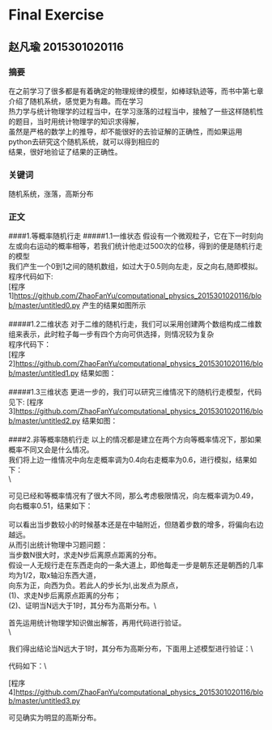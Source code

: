 # Final Exercise
## 赵凡瑜 2015301020116
### 摘要
在之前学习了很多都是有着确定的物理规律的模型，如棒球轨迹等，而书中第七章介绍了随机系统，感觉更为有趣。而在学习\
热力学与统计物理学的过程当中，在学习涨落的过程当中，接触了一些这样随机性的题目，当时用统计物理学的知识求得解，\
虽然是严格的数学上的推导，却不能很好的去验证解的正确性，而如果运用python去研究这个随机系统，就可以得到相应的\
结果，很好地验证了结果的正确性。
### 关键词
随机系统，涨落，高斯分布
### 正文
####1.等概率随机行走
#####1.1一维状态
假设有一个微观粒子，它在下一时刻向左或向右运动的概率相等，若我们统计他走过500次的位移，得到的便是随机行走的模型\
我们产生一个0到1之间的随机数组，如过大于0.5则向左走，反之向右,随即模拟。\
程序代码如下:\
[程序1]https://github.com/ZhaoFanYu/computational_physics_2015301020116/blob/master/untitled0.py
产生的结果如图所示\
\
#####1.2二维状态
对于二维的随机行走，我们可以采用创建两个数组构成二维数组来表示，此时粒子每一步有四个方向可供选择，则情况较为复杂\
程序代码下：\
[程序2]https://github.com/ZhaoFanYu/computational_physics_2015301020116/blob/master/untitled1.py
结果如图：\
\
#####1.3三维状态
更进一步的，我们可以研究三维情况下的随机行走模型，代码见下\:
[程序3]https://github.com/ZhaoFanYu/computational_physics_2015301020116/blob/master/untitled2.py
结果如图：\
\
####2.非等概率随机行走
以上的情况都是建立在两个方向等概率情况下，那如果概率不同又会是什么情况。\
我们将上边一维情况中向左走概率调为0.4向右走概率为0.6，进行模拟，结果如下：\
\

可见已经和等概率情况有了很大不同，那么考虑极限情况，向左概率调为0.49，向右概率0.51，结果如下：\
\
可以看出当步数较小的时候基本还是在中轴附近，但随着步数的增多，将偏向右边越远。\
从而引出统计物理中习题问题：\
当步数N很大时，求走N步后离原点距离的分布。\
假设一人无规行走在东西走向的一条大道上，即他每走一步是朝东还是朝西的几率均为1/2，取x轴沿东西大道，\
向东为正，向西为负。若此人的步长为l,出发点为原点，\
(1)、求走N步后离原点距离的分布；\
(2)、证明当N远大于1时，其分布为高斯分布。\

首先运用统计物理学知识做出解答，再用代码进行验证。\
\

我们得出结论当N远大于1时，其分布为高斯分布，下面用上述模型进行验证：\

代码如下：\

[程序4]https://github.com/ZhaoFanYu/computational_physics_2015301020116/blob/master/untitled3.py

可见确实为明显的高斯分布。
